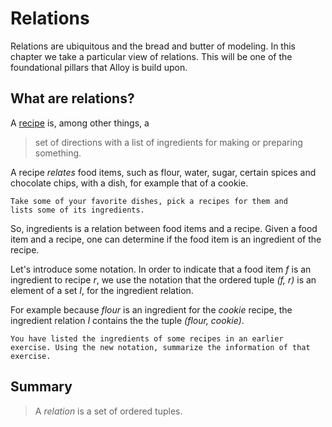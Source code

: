 # Relations

Relations are ubiquitous and the bread and butter of modeling. In this chapter
we take a particular view of relations. This will be one of the foundational
pillars that Alloy is build upon.

## What are relations?

A [recipe](https://en.wikipedia.org/wiki/Recipe) is, among other things, a

> set of directions with a list of ingredients for making or preparing
> something.

A recipe _relates_ food items, such as flour, water, sugar, certain spices and
chocolate chips, with a dish, for example that of a cookie.

```admonish tip title="Exercise"
Take some of your favorite dishes, pick a recipes for them and
lists some of its ingredients.
```

So, ingredients is a relation between food items and a recipe. Given a food
item and a recipe, one can determine if the food item is an ingredient of
the recipe.

Let's introduce some notation. In order to indicate that a food item _f_ is an
ingredient to recipe _r_, we use the notation that the ordered tuple _(f, r)_
is an element of a set _I_, for the ingredient relation.

For example because _flour_ is an ingredient for the _cookie_ recipe, the
ingredient relation _I_ contains the the tuple _(flour, cookie)_.

```admonish tip title="Exercise"
You have listed the ingredients of some recipes in an earlier
exercise. Using the new notation, summarize the information of that exercise.
```

## Summary

> A _relation_ is a set of ordered tuples.
